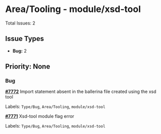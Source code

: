 # Area/Tooling - module/xsd-tool

Total Issues: 2

## Issue Types

- **Bug:** 2

## Priority: None

### Bug

**[#7772](https://github.com/ballerina-platform/ballerina-library/issues/7772)** Import statement absent in the ballerina file created using the xsd tool

Labels: `Type/Bug`, `Area/Tooling`, `module/xsd-tool`

**[#7771](https://github.com/ballerina-platform/ballerina-library/issues/7771)** Xsd-tool module flag error

Labels: `Type/Bug`, `Area/Tooling`, `module/xsd-tool`

